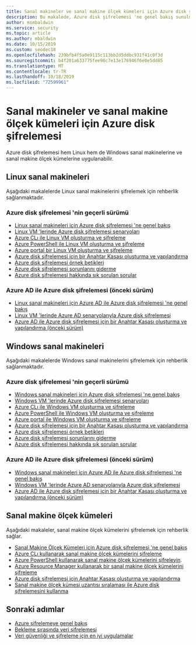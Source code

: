 ```yaml
---
title: Sanal makineler ve sanal makine ölçek kümeleri için Azure disk şifrelemesi
description: Bu makalede, Azure disk şifrelemesi 'ne genel bakış sunulmaktadır
author: msmbaldwin
ms.service: security
ms.topic: article
ms.author: mbaldwin
ms.date: 10/15/2019
ms.custom: seodec18
ms.openlocfilehash: 239bfb4f5a0e9115c113bb2d5ddbc931f41c0f3d
ms.sourcegitcommit: b4f201a633775fee96c7e13e176946f6e0e5dd85
ms.translationtype: MT
ms.contentlocale: tr-TR
ms.lasthandoff: 10/18/2019
ms.locfileid: "72599961"
---
```

# <a name="azure-disk-encryption-for-virtual-machines-and-virtual-machine-scale-sets"></a>Sanal makineler ve sanal makine ölçek kümeleri için Azure disk şifrelemesi

Azure disk şifrelemesi hem Linux hem de Windows sanal makinelerine ve sanal makine ölçek kümelerine uygulanabilir. 

## <a name="linux-virtual-machines"></a>Linux sanal makineleri

Aşağıdaki makalelerde Linux sanal makinelerini şifrelemek için rehberlik sağlanmaktadır.

### <a name="current-version-of-azure-disk-encryption"></a>Azure disk şifrelemesi 'nin geçerli sürümü

- [Linux sanal makineleri için Azure disk şifrelemesi 'ne genel bakış](../../virtual-machines/linux/disk-encryption-overview.md)
- [Linux VM 'lerinde Azure disk şifrelemesi senaryoları](../../virtual-machines/linux/disk-encryption-linux.md)
- [Azure CLı ile Linux VM oluşturma ve şifreleme](../../virtual-machines/linux/disk-encryption-cli-quickstart.md)
- [Azure PowerShell ile Linux VM oluşturma ve şifreleme](../../virtual-machines/linux/disk-encryption-powershell-quickstart.md)
- [Azure portal bir Linux VM oluşturma ve şifreleme](../../virtual-machines/linux/disk-encryption-portal-quickstart.md)
- [Azure disk şifrelemesi için bir Anahtar Kasası oluşturma ve yapılandırma](../../virtual-machines/linux/disk-encryption-key-vault.md)
- [Azure disk şifrelemesi örnek betikleri](../../virtual-machines/linux/disk-encryption-sample-scripts.md)
- [Azure disk şifrelemesi sorunlarını giderme](../../virtual-machines/linux/disk-encryption-troubleshooting.md)
- [Azure disk şifrelemesi hakkında sık sorulan sorular](../../virtual-machines/linux/disk-encryption-faq.md)

### <a name="azure-disk-encryption-with-azure-ad-previous-version"></a>Azure AD ile Azure disk şifrelemesi (önceki sürüm)

- [Linux sanal makineleri için Azure AD ile Azure disk şifrelemesi 'ne genel bakış](../../virtual-machines/linux/disk-encryption-overview-aad.md)
- [Linux VM 'lerinde Azure AD senaryolarıyla Azure disk şifrelemesi](../../virtual-machines/linux/disk-encryption-linux.md)
- [Azure AD ile Azure disk şifrelemesi için bir Anahtar Kasası oluşturma ve yapılandırma (önceki sürüm)](../../virtual-machines/linux/disk-encryption-key-vault-aad.md)

## <a name="windows-virtual-machines"></a>Windows sanal makineleri

Aşağıdaki makalelerde Windows sanal makinelerini şifrelemek için rehberlik sağlanmaktadır.

### <a name="current-version-of-azure-disk-encryption"></a>Azure disk şifrelemesi 'nin geçerli sürümü

- [Windows sanal makineleri için Azure disk şifrelemesi 'ne genel bakış](../../virtual-machines/windows/disk-encryption-overview.md)
- [Windows VM 'lerinde Azure disk şifrelemesi senaryoları](../../virtual-machines/windows/disk-encryption-windows.md)
- [Azure CLı ile Windows VM oluşturma ve şifreleme](../../virtual-machines/windows/disk-encryption-cli-quickstart.md)
- [Azure PowerShell ile Windows VM oluşturma ve şifreleme](../../virtual-machines/windows/disk-encryption-powershell-quickstart.md)
- [Azure portal ile Windows VM oluşturma ve şifreleme](../../virtual-machines/windows/disk-encryption-portal-quickstart.md)
- [Azure disk şifrelemesi için bir Anahtar Kasası oluşturma ve yapılandırma](../../virtual-machines/windows/disk-encryption-key-vault.md)
- [Azure disk şifrelemesi örnek betikleri](../../virtual-machines/windows/disk-encryption-sample-scripts.md)
- [Azure disk şifrelemesi sorunlarını giderme](../../virtual-machines/windows/disk-encryption-troubleshooting.md)
- [Azure disk şifrelemesi hakkında sık sorulan sorular](../../virtual-machines/windows/disk-encryption-faq.md)

### <a name="azure-disk-encryption-with-azure-ad-previous-version"></a>Azure AD ile Azure disk şifrelemesi (önceki sürüm)

- [Windows sanal makineleri için Azure AD ile Azure disk şifrelemesi 'ne genel bakış](../../virtual-machines/windows/disk-encryption-overview-aad.md)
- [Windows VM 'lerinde Azure AD senaryolarıyla Azure disk şifrelemesi](../../virtual-machines/windows/disk-encryption-windows.md)
- [Azure AD ile Azure disk şifrelemesi için bir Anahtar Kasası oluşturma ve yapılandırma (önceki sürüm)](../../virtual-machines/windows/disk-encryption-key-vault-aad.md)

## <a name="virtual-machine-scale-sets"></a>Sanal makine ölçek kümeleri

Aşağıdaki makaleler, sanal makine ölçek kümelerini şifrelemek için rehberlik sağlar.

- [Sanal Makine Ölçek Kümeleri için Azure disk şifrelemesi 'ne genel bakış](../../virtual-machine-scale-sets/disk-encryption-overview.md) 
- [Azure CLı kullanarak sanal makine ölçek kümelerini şifreleme](../../virtual-machine-scale-sets/disk-encryption-cli.md) 
- [Azure PowerShell kullanarak sanal makine ölçek kümelerini şifreleyin](../../virtual-machine-scale-sets/disk-encryption-powershell.md).
- [Azure Resource Manager kullanarak bir sanal makine ölçek kümelerini şifreleme](../../virtual-machine-scale-sets/disk-encryption-azure-resource-manager.md)
- [Azure disk şifrelemesi için Anahtar Kasası oluşturma ve yapılandırma](../../virtual-machine-scale-sets/disk-encryption-key-vault.md)
- [Sanal makine ölçek kümesi uzantısı sıralaması ile Azure disk şifrelemesini kullanma](../../virtual-machine-scale-sets/disk-encryption-extension-sequencing.md)

## <a name="next-steps"></a>Sonraki adımlar

- [Azure şifrelemeye genel bakış](encryption-overview.md)
- [Bekleme sırasında veri şifrelemesi](encryption-atrest.md)
- [Veri güvenliği ve şifreleme için en iyi uygulamalar](data-encryption-best-practices.md)
